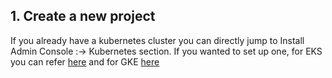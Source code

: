 
## 1. Create a new project

If you already have a kubernetes cluster you can directly jump to Install Admin Console :-> Kubernetes section.
If you wanted to set up one, for EKS you can refer [here](https://docs.aws.amazon.com/eks/latest/userguide/getting-started-eksctl.html) and  for GKE [here](https://cloud.google.com/kubernetes-engine/docs/quickstart.)
 

